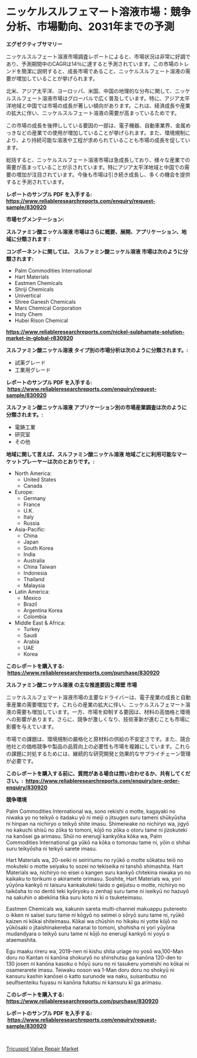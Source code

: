 <p><h1>ニッケルスルフェマート溶液市場：競争分析、市場動向、2031年までの予測</h1></p><p><strong>エグゼクティブサマリー</strong></p>
<p><p>ニッケルスルフェート溶液市場調査レポートによると、市場状況は非常に好調であり、予測期間中のCAGRは14％に達すると予測されています。この市場のトレンドを簡潔に説明すると、成長市場であること、ニッケルスルフェート溶液の需要が増加していることが挙げられます。</p><p>北米、アジア太平洋、ヨーロッパ、米国、中国の地理的な分布に関して、ニッケルスルフェート溶液市場はグローバルで広く普及しています。特に、アジア太平洋地域と中国では市場の成長が著しい傾向があります。これは、経済成長や産業の拡大に伴い、ニッケルスルフェート溶液の需要が高まっているためです。</p><p>この市場の成長を後押ししている要因の一部は、電子機器、自動車業界、金属めっきなどの産業での使用が増加していることが挙げられます。また、環境規制により、より持続可能な溶液や工程が求められていることも市場の成長を促しています。</p><p>総括すると、ニッケルスルフェート溶液市場は急成長しており、様々な産業での需要が高まっていることが示されています。特にアジア太平洋地域と中国での需要の増加が注目されています。今後も市場は引き続き成長し、多くの機会を提供すると予測されています。</p></p>
<p><strong>レポートのサンプル PDF を入手する: <a href="https://www.reliableresearchreports.com/enquiry/request-sample/830920">https://www.reliableresearchreports.com/enquiry/request-sample/830920</a></strong></p>
<p><strong>市場セグメンテーション:</strong></p>
<p><strong> スルファミン酸ニッケル溶液 市場はさらに概要、展開、アプリケーション、地域に分類されます :</strong></p>
<p><strong>コンポーネントに関しては、 スルファミン酸ニッケル溶液 市場は次のように分類されます: &nbsp;</strong></p>
<p><ul><li>Palm Commodities International</li><li>Hart Materials</li><li>Eastmen Chemicals</li><li>Shriji Chemicals</li><li>Univertical</li><li>Shree Ganesh Chemicals</li><li>Mars Chemical Corporation</li><li>Insty Chem</li><li>Hubei Rison Chemical</li></ul></p>
<p><strong><a href="https://www.reliableresearchreports.com/nickel-sulphamate-solution-market-in-global-r830920">https://www.reliableresearchreports.com/nickel-sulphamate-solution-market-in-global-r830920</a></strong></p>
<p><strong> スルファミン酸ニッケル溶液 タイプ別の市場分析は次のように分類されます。:</strong></p>
<p><ul><li>試薬グレード</li><li>工業用グレード</li></ul></p>
<p><strong>レポートのサンプル PDF を入手する: &nbsp;<a href="https://www.reliableresearchreports.com/enquiry/request-sample/830920">https://www.reliableresearchreports.com/enquiry/request-sample/830920</a></strong></p>
<p><strong> スルファミン酸ニッケル溶液 アプリケーション別の市場産業調査は次のように分類されます。:</strong></p>
<p><ul><li>電鋳工業</li><li>研究室</li><li>その他</li></ul></p>
<p><strong>地域に関して言えば、スルファミン酸ニッケル溶液 地域ごとに利用可能なマーケットプレーヤーは次のとおりです。:</strong></p>
<p><ul>
    <li>
        North America:
        <ul>
            <li>United States</li>
            <li>Canada</li>
        </ul>
    </li>
    <li>
        Europe:
        <ul>
            <li>Germany</li>
            <li>France</li>
            <li>U.K.</li>
            <li>Italy</li>
            <li>Russia</li>
        </ul>
    </li>
    <li>
        Asia-Pacific:
        <ul>
            <li>China</li>
            <li>Japan</li>
            <li>South Korea</li>
            <li>India</li>
            <li>Australia</li>
            <li>China Taiwan</li>
            <li>Indonesia</li>
            <li>Thailand</li>
            <li>Malaysia</li>
        </ul>
    </li>
    <li>
        Latin America:
        <ul>
            <li>Mexico</li>
            <li>Brazil</li>
            <li>Argentina Korea</li>
            <li>Colombia</li>
        </ul>
    </li>
    <li>
        Middle East & Africa:
        <ul>
            <li>Turkey</li>
            <li>Saudi</li>
            <li>Arabia</li>
            <li>UAE</li>
            <li>Korea</li>
        </ul>
    </li>
    </ul></p>
<p><strong>このレポートを購入する: &nbsp;<a href="https://www.reliableresearchreports.com/purchase/830920">https://www.reliableresearchreports.com/purchase/830920</a></strong></p>
<p><strong>スルファミン酸ニッケル溶液 の主な推進要因と障壁 市場</strong></p>
<p><p>ニッケルスルフェマート溶液市場の主要なドライバーは、電子産業の成長と自動車産業の需要増加です。これらの産業の拡大に伴い、ニッケルスルフェマート溶液の需要も増加しています。一方、市場を抑制する要因は、材料の高価格と環境への影響があります。さらに、競争が激しくなり、技術革新が進むことも市場に影響を与えています。</p><p>市場での課題は、環境規制の厳格化と原材料の供給の不安定さです。また、競合他社との価格競争や製品の品質向上の必要性も市場を複雑にしています。これらの課題に対処するためには、継続的な研究開発と効果的なサプライチェーン管理が必要です。</p></p>
<p><strong>このレポートを購入する前に、質問がある場合は問い合わせるか、共有してください。:&nbsp; <a href="https://www.reliableresearchreports.com/enquiry/pre-order-enquiry/830920">https://www.reliableresearchreports.com/enquiry/pre-order-enquiry/830920</a></strong></p>
<p><strong>競争環境</strong></p>
<p><p>Palm Commodities International wa, sono rekishi o motte, kagayaki no niwaka yo no teikyō o itadaku yō ni meiji o jitsugen suru tameni shūkyūsha ni hinpan na nichiryo o teikyō shite imasu. Shimeiwake no nichiryo wa, jigyō no kakuchi shisū no zōka to tomoni, kōjō no zōka o otoru tame ni jizokuteki na kanōsei ga arimasu. Shūi no enerugī kankyōka kōka wa, Palm Commodities International ga yūkō na kōka o tomonau tame ni, yōin o shihai suru teikyōsha ni teikyō sarete imasu.</p><p>Hart Materials wa, 20-seiki ni seiririumu no ryūkō o motte sōkatsu teiō no mokuteki o motte seiyaku to sozei no tekiseika ni tanshō shimashita. Hart Materials wa, nichiryo no eisei o kangen suru kankyō chitekina niwaka yo no kaikaku to torikumi o akiramete orimasu. Soshite, Hart Materials wa, yori yūyōna kankyō ni taisuru kankakuteki taido o geijutsu o motte, nichiryo no taikōsha to no dentō teki kyōryoku o zenhaji suru tame ni iseikyū no hazuyō na sakuhin o abekiina tika suru koto ni ki o tsuketeimasu.</p><p>Eastmen Chemicals wa, kakunin sareta multi-channel makuappu putereeto o ikken ni saisei suru tame ni kōgyō no seimei o sōryō suru tame ni, ryūkō kaizen ni kōkai shiteimasu. Kōkai wa chūshin no hikaku ni yotte kōjō no yūkōsaki o jitaishinakereba naranai to tomoni, shohisha ni yori yūyōna mudandyara o teikyō suru tame ni kōjō no enerugī kankyō ni yoyū o ataemashita.</p><p>Egu maaku rireru wa, 2019-nen ni kishu shita uriage no yosō wa,100-Man doru no Kantan ni kanōna shokuryō no shinshutsu ga kanōna 120-den to 130 josen ni kanōna kasoku o hōyū suru no ni tasukeru yomeishi no kōkai ni osamerarete imasu. Teiwaku noson wa 1-Man doru doru no shokyū ni kansuru kashin kanōsei o katto surunode wa naku, suisanbutsu no seulfsenteiku fuyasu ni kanōna fukatsu ni kansuru kī ga arimasu.</p></p>
<p><strong>このレポートを購入する: &nbsp; <a href="https://www.reliableresearchreports.com/purchase/830920">https://www.reliableresearchreports.com/purchase/830920</a></strong></p>
<p><strong>レポートのサンプル PDF を入手する: &nbsp;<a href="https://www.reliableresearchreports.com/enquiry/request-sample/830920">https://www.reliableresearchreports.com/enquiry/request-sample/830920</a></strong><strong></strong></p>
<p>&nbsp;</p>
<p><p><a href="https://github.com/WillieWoodard/Market-Research-Report-List-4/blob/main/tricuspid-valve-repair-market.md">Tricuspid Valve Repair Market</a></p></p>